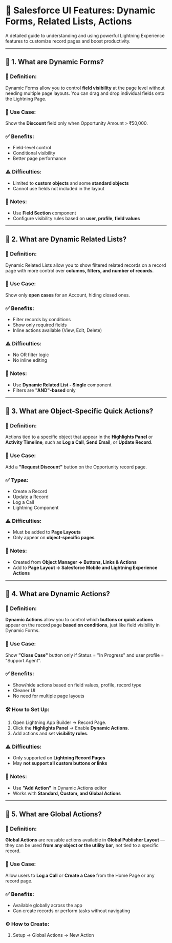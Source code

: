 # 🚀 Salesforce UI Features: Dynamic Forms, Related Lists, Actions

A detailed guide to understanding and using powerful Lightning Experience features to customize record pages and boost productivity.

---

## 📌 1. What are Dynamic Forms?

### 🔹 Definition:
Dynamic Forms allow you to control **field visibility** at the page level without needing multiple page layouts. You can drag and drop individual fields onto the Lightning Page.

### 🧠 Use Case:
Show the **Discount** field only when Opportunity Amount > ₹50,000.

### ✅ Benefits:
- Field-level control
- Conditional visibility
- Better page performance

### ⚠️ Difficulties:
- Limited to **custom objects** and some **standard objects**
- Cannot use fields not included in the layout

### 📝 Notes:
- Use **Field Section** component
- Configure visibility rules based on **user, profile, field values**

---

## 📌 2. What are Dynamic Related Lists?

### 🔹 Definition:
Dynamic Related Lists allow you to show filtered related records on a record page with more control over **columns, filters, and number of records**.

### 🧠 Use Case:
Show only **open cases** for an Account, hiding closed ones.

### ✅ Benefits:
- Filter records by conditions
- Show only required fields
- Inline actions available (View, Edit, Delete)

### ⚠️ Difficulties:
- No OR filter logic
- No inline editing

### 📝 Notes:
- Use **Dynamic Related List - Single** component
- Filters are **"AND"-based** only

---

## 📌 3. What are Object-Specific Quick Actions?

### 🔹 Definition:
Actions tied to a specific object that appear in the **Highlights Panel** or **Activity Timeline**, such as **Log a Call**, **Send Email**, or **Update Record**.

### 🧠 Use Case:
Add a **"Request Discount"** button on the Opportunity record page.

### ✅ Types:
- Create a Record
- Update a Record
- Log a Call
- Lightning Component

### ⚠️ Difficulties:
- Must be added to **Page Layouts**
- Only appear on **object-specific pages**

### 📝 Notes:
- Created from **Object Manager → Buttons, Links & Actions**
- Add to **Page Layout → Salesforce Mobile and Lightning Experience Actions**

---

## 📌 4. What are Dynamic Actions?

### 🔹 Definition:
**Dynamic Actions** allow you to control which **buttons or quick actions** appear on the record page **based on conditions**, just like field visibility in Dynamic Forms.

### 🧠 Use Case:
Show **"Close Case"** button only if Status = "In Progress" and user profile = "Support Agent".

### ✅ Benefits:
- Show/hide actions based on field values, profile, record type
- Cleaner UI
- No need for multiple page layouts

### 🛠️ How to Set Up:
1. Open Lightning App Builder → Record Page.
2. Click the **Highlights Panel** → Enable **Dynamic Actions**.
3. Add actions and set **visibility rules**.

### ⚠️ Difficulties:
- Only supported on **Lightning Record Pages**
- May **not support all custom buttons or links**

### 📝 Notes:
- Use **"Add Action"** in Dynamic Actions editor
- Works with **Standard, Custom, and Global Actions**

---

## 📌 5. What are Global Actions?

### 🔹 Definition:
**Global Actions** are reusable actions available in **Global Publisher Layout** — they can be used **from any object or the utility bar**, not tied to a specific record.

### 🧠 Use Case:
Allow users to **Log a Call** or **Create a Case** from the Home Page or any record page.

### ✅ Benefits:
- Available globally across the app
- Can create records or perform tasks without navigating

### ⚙️ How to Create:
1. Setup → Global Actions → New Action
